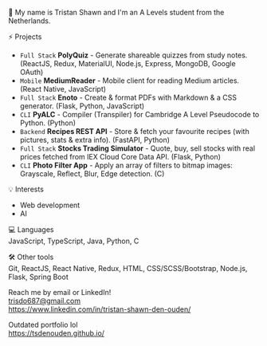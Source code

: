 👋 My name is Tristan Shawn and I'm an A Levels student from the Netherlands. 

⚡️ Projects
* ```Full Stack``` **PolyQuiz** - Generate shareable quizzes from study notes. (ReactJS, Redux, MaterialUI, Node.js, Express, MongoDB, Google OAuth)
* ```Mobile``` **MediumReader** - Mobile client for reading Medium articles. (React Native, JavaScript)
* ```Full Stack``` **Enoto** - Create & format PDFs with Markdown & a CSS generator. (Flask, Python, JavaScript)
* ```CLI``` **PyALC** - Compiler (Transpiler) for Cambridge A Level Pseudocode to Python. (Python)
* ```Backend``` **Recipes REST API** - Store & fetch your favourite recipes (with pictures, stats & extra info). (FastAPI, Python)
* ```Full Stack``` **Stocks Trading Simulator** - Quote, buy, sell stocks with real prices fetched from IEX Cloud Core Data API. (Flask, Python)
* ```CLI``` **Photo Filter App** - Apply an array of filters to bitmap images: Grayscale, Reflect, Blur, Edge detection. (C)

💡 Interests
* Web development
* AI

💻 Languages  
JavaScript, TypeScript, Java, Python, C

🛠 Other tools  
Git, ReactJS, React Native, Redux, HTML, CSS/SCSS/Bootstrap, Node.js, Flask, Spring Boot

Reach me by email or LinkedIn!  
trisdo687@gmail.com  
https://www.linkedin.com/in/tristan-shawn-den-ouden/

Outdated portfolio lol  
https://tsdenouden.github.io/
